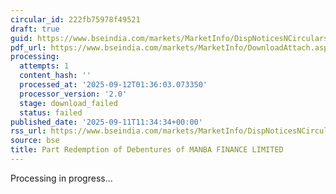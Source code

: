 ```yaml
---
circular_id: 222fb75978f49521
draft: true
guid: https://www.bseindia.com/markets/MarketInfo/DispNoticesNCirculars.aspx?Noticeid={66289F7B-FA49-48E1-8F27-96C0542AEA06}&noticeno=20250911-33&dt=09/11/2025&icount=33&totcount=91&flag=0
pdf_url: https://www.bseindia.com/markets/MarketInfo/DownloadAttach.aspx?id=20250911-33&attachedId=
processing:
  attempts: 1
  content_hash: ''
  processed_at: '2025-09-12T01:36:03.073350'
  processor_version: '2.0'
  stage: download_failed
  status: failed
published_date: '2025-09-11T11:34:34+00:00'
rss_url: https://www.bseindia.com/markets/MarketInfo/DispNoticesNCirculars.aspx?Noticeid={66289F7B-FA49-48E1-8F27-96C0542AEA06}&noticeno=20250911-33&dt=09/11/2025&icount=33&totcount=91&flag=0
source: bse
title: Part Redemption of Debentures of MANBA FINANCE LIMITED
---
```


Processing in progress...
